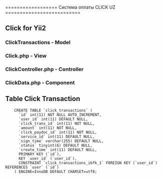 
================== Система оплаты CLICK UZ ==========================
## Click for Yii2 

### ClickTransactions     - Model
### Click.php             - View
### ClickController.php   - Controller
### ClickData.php         - Component

## Table Click Transaction
```
    CREATE TABLE `click_transactions` (
      `id` int(11) NOT NULL AUTO_INCREMENT,
      `user_id` int(11) DEFAULT NULL,
      `click_trans_id` int(11) NOT NULL,
      `amount` int(11) NOT NULL,
      `click_paydoc_id` int(11) NOT NULL,
      `service_id` int(11) DEFAULT NULL,
      `sign_time` varchar(255) DEFAULT NULL,
      `status` tinyint(6) DEFAULT NULL,
      `create_time` int(11) DEFAULT NULL,
      PRIMARY KEY (`id`),
      KEY `user_id` (`user_id`),
      CONSTRAINT `click_transactions_ibfk_1` FOREIGN KEY (`user_id`) REFERENCES `user` (`id`)
    ) ENGINE=InnoDB DEFAULT CHARSET=utf8;

```